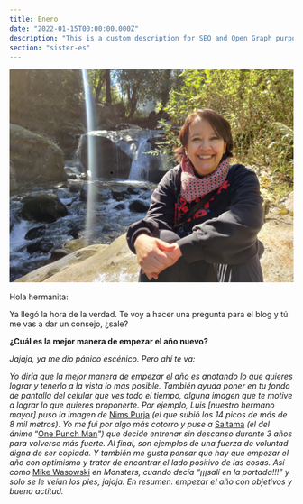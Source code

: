 ```yaml
---
title: Enero
date: "2022-01-15T00:00:00.000Z"
description: "This is a custom description for SEO and Open Graph purposes, rather than the default generated excerpt. Simply add a description field to the frontmatter."
section: "sister-es"
---
```


![Rocy](../images/jan22.jpeg)

Hola hermanita:

Ya llegó la hora de la verdad. Te voy a hacer una pregunta para el blog y tú me vas a dar un consejo, ¿sale?

**¿Cuál es la mejor manera de empezar el año nuevo?**

*Jajaja, ya me dio pánico escénico. Pero ahí te va:*

*Yo diría que la mejor manera de empezar el año es anotando lo que quieres lograr y tenerlo a la vista lo más posible. También ayuda poner en tu fondo de pantalla del celular que ves todo el tiempo, alguna imagen que te motive a lograr lo que quieres proponerte. Por ejemplo, Luis [nuestro hermano mayor] puso la imagen de* [Nims Purja](https://www.nimsdai.com/) *(el que subió los 14 picos de más de 8 mil metros). Yo me fui por algo más cotorro y puse a* [Saitama](https://characterprofile.fandom.com/wiki/Saitama) *(el del ánime* “[One Punch Man](https://www.imdb.com/title/tt4508902/)*") que decide entrenar sin descanso durante 3 años para volverse más fuerte. Al final, son ejemplos de una fuerza de voluntad digna de ser copiada. Y también me gusta pensar que hay que empezar el año con optimismo y tratar de encontrar el lado positivo de las cosas. Así como* [Mike Wasowski](https://www.bing.com/images/search?view=detailV2&ccid=HKNNuGjd&id=704A998EC2F53B5F363A90AFBF45FF4977300E54&thid=OIP.HKNNuGjdNNaWOKe_jyZ1tAHaI_&mediaurl=https%3a%2f%2fwww.khwiki.com%2fimages%2f9%2f90%2fMike_Wazowski_KHIII.png&cdnurl=https%3a%2f%2fth.bing.com%2fth%2fid%2fR.1ca34db868dd34d69638a7bf8f2675b4%3frik%3dVA4wd0n%252fRb%252bvkA%26pid%3dImgRaw%26r%3d0&exph=1012&expw=834&q=Mike+Wasowski&simid=607993268512584795&FORM=IRPRST&ck=836ACC604194ADDAB9EC74BA4639BF91&selectedIndex=0&ajaxhist=0&ajaxserp=0) *en Monsters, cuando decía “¡¡¡salí en la portada!!!” y solo se le veían los pies, jajaja. En resumen: empezar el año con objetivos y buena actitud.*
